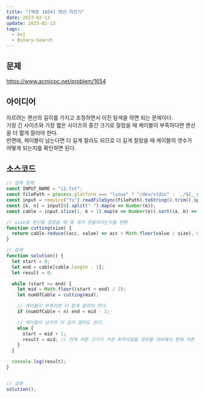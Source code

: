 ```yaml
---
title: "[백준 1654] 랜선 자르기"
date: 2023-02-13
update: 2023-02-13
tags:
  - boj
  - Binary-Search
---
```


## 문제
https://www.acmicpc.net/problem/1654

## 아이디어
자르려는 랜선의 길이를 가지고 조정하면서 이진 탐색을 하면 되는 문제이다.  
가장 긴 사이즈와 가장 짧은 사이즈의 중간 크기로 잘랐을 때 케이블이 부족하다면 랜선을 더 짧게 잘라야 한다.  
반면에, 케이블이 남는다면 더 길게 잘라도 되므로 더 길게 잘랐을 때 케이블의 갯수가 어떻게 되는지를 확인하면 된다.  

## 소스코드
```js
// 입력 정제
const INPUT_NAME = "i1.txt";
const filePath = process.platform === "linux" ? "/dev/stdin" : `./${__dirname.split('\\').pop()}/${INPUT_NAME}`;
const input = require("fs").readFileSync(filePath).toString().trim().split("\n").map(item => item.trim());
const [k, n] = input[0].split(" ").map(e => Number(e));
const cable = input.slice(1, k + 1).map(e => Number(e)).sort((a, b) => a - b);

// size로 랜선을 잘랐을 때 몇 개가 만들어지는지를 반환
function cutting(size) {
  return cable.reduce((acc, value) => acc + Math.floor(value / size), 0);
}

// 문제
function solution() {
  let start = 0;
  let end = cable[cable.length - 1];
  let result = 0;

  while (start <= end) {
    let mid = Math.floor((start + end) / 2);
    let numOfCable = cutting(mid);

    // 케이블이 부족하면 더 잘게 잘라야 한다.
    if (numOfCable < n) end = mid - 1;

    // 케이블이 넘치면 더 길게 잘라도 된다.
    else {
      start = mid + 1;
      result = mid; // 현재 자른 크기가 가장 최적이었을 경우를 대비해서 현재 자른 크기를 기록해둔다.
    }
  }

  console.log(result);
}


// 실행
solution();
```